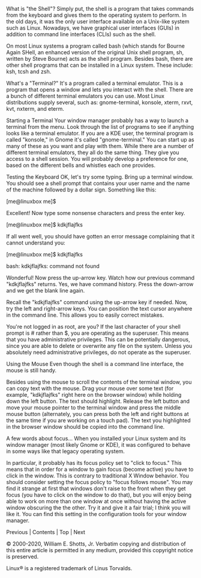 What is "the Shell"?
Simply put, the shell is a program that takes commands from the keyboard and gives them to the operating system to perform. In the old days, it was the only user interface available on a Unix-like system such as Linux. Nowadays, we have graphical user interfaces (GUIs) in addition to command line interfaces (CLIs) such as the shell.

On most Linux systems a program called bash (which stands for Bourne Again SHell, an enhanced version of the original Unix shell program, sh, written by Steve Bourne) acts as the shell program. Besides bash, there are other shell programs that can be installed in a Linux system. These include: ksh, tcsh and zsh.

What's a "Terminal?"
It's a program called a terminal emulator. This is a program that opens a window and lets you interact with the shell. There are a bunch of different terminal emulators you can use. Most Linux distributions supply several, such as: gnome-terminal, konsole, xterm, rxvt, kvt, nxterm, and eterm.

Starting a Terminal
Your window manager probably has a way to launch a terminal from the menu. Look through the list of programs to see if anything looks like a terminal emulator. If you are a KDE user, the terminal program is called "konsole," in Gnome it's called "gnome-terminal." You can start up as many of these as you want and play with them. While there are a number of different terminal emulators, they all do the same thing. They give you access to a shell session. You will probably develop a preference for one, based on the different bells and whistles each one provides.

Testing the Keyboard
OK, let's try some typing. Bring up a terminal window. You should see a shell prompt that contains your user name and the name of the machine followed by a dollar sign. Something like this:

[me@linuxbox me]$

Excellent! Now type some nonsense characters and press the enter key.

[me@linuxbox me]$ kdkjflajfks

If all went well, you should have gotten an error message complaining that it cannot understand you:

[me@linuxbox me]$ kdkjflajfks

bash: kdkjflajfks: command not found

Wonderful! Now press the up-arrow key. Watch how our previous command "kdkjflajfks" returns. Yes, we have command history. Press the down-arrow and we get the blank line again.

Recall the "kdkjflajfks" command using the up-arrow key if needed. Now, try the left and right-arrow keys. You can position the text cursor anywhere in the command line. This allows you to easily correct mistakes.

You're not logged in as root, are you?
If the last character of your shell prompt is # rather than $, you are operating as the superuser. This means that you have administrative privileges. This can be potentially dangerous, since you are able to delete or overwrite any file on the system. Unless you absolutely need administrative privileges, do not operate as the superuser.

Using the Mouse
Even though the shell is a command line interface, the mouse is still handy.

Besides using the mouse to scroll the contents of the terminal window, you can copy text with the mouse. Drag your mouse over some text (for example, "kdkjflajfks" right here on the browser window) while holding down the left button. The text should highlight. Release the left button and move your mouse pointer to the terminal window and press the middle mouse button (alternately, you can press both the left and right buttons at the same time if you are working on a touch pad). The text you highlighted in the browser window should be copied into the command line.

A few words about focus...
When you installed your Linux system and its window manager (most likely Gnome or KDE), it was configured to behave in some ways like that legacy operating system.

In particular, it probably has its focus policy set to "click to focus." This means that in order for a window to gain focus (become active) you have to click in the window. This is contrary to traditional X Window behavior. You should consider setting the focus policy to "focus follows mouse". You may find it strange at first that windows don't raise to the front when they get focus (you have to click on the window to do that), but you will enjoy being able to work on more than one window at once without having the active window obscuring the the other. Try it and give it a fair trial; I think you will like it. You can find this setting in the configuration tools for your window manager.

Previous | Contents | Top | Next

© 2000-2020, William E. Shotts, Jr. Verbatim copying and distribution of this entire article is permitted in any medium, provided this copyright notice is preserved.

Linux® is a registered trademark of Linus Torvalds.